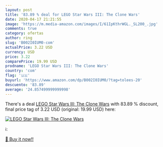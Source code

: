 ```yaml
---
layout: post
title: '83.89 % deal for LEGO Star Wars III: The Clone Wars'
date: 2020-04-17 21:21:55
image: 'https://m.media-amazon.com/images/I/61IpKthrWGL._SL200_.jpg'
comments: true
category: ofertas
author: ring
slug: 'B002I0IUM0-com'
actualPrice: 3.22 USD
currency: USD
price: 3.22
comparePrice: 19.99 USD
prodname: 'LEGO Star Wars III: The Clone Wars'
country: 'com'
flag: '🇺🇸'
buyurl: 'https://www.amazon.com/dp/B002I0IUM0/?tag=tolees-20'
descuento: '83.89'
average: '24.857499999999998'
---
```


There's a deal [LEGO Star Wars III: The Clone Wars](https://www.amazon.com/dp/B002I0IUM0/?tag=tolees-20)  with  83.89 % discount, final price tag of  3.22 USD (original: 19.99 USD) here:

[![LEGO Star Wars III: The Clone Wars](https://m.media-amazon.com/images/I/61IpKthrWGL._SL200_.jpg)](https://www.amazon.com/dp/B002I0IUM0/?tag=tolees-20)

ℹ️:


[🛒 Buy it now!!](https://www.amazon.com/dp/B002I0IUM0/?tag=tolees-20)
